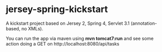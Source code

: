 jersey-spring-kickstart
=======================

A kickstart project based on Jersey 2, Spring 4, Servlet 3.1 (annotation-based, no XMLs).

You can run the app via maven using **mvn tomcat7:run** and see some action doing a GET on http://localhost:8080/api/tasks
